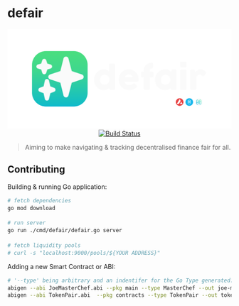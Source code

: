 # defair

<p align="center" markdown="1">
  <img src=".github/logo-banner.png" alt="logo"/>
  <a href="https://github.com/ahstn/defair-api/actions"><img src="https://github.com/ahstn/defair-api/actions/workflows/main.yml/badge.svg?branch=main" alt="Build Status" /></a>
</p>

> Aiming to make navigating & tracking decentralised finance fair for all.

## Contributing
Building & running Go application:
```bash
# fetch dependencies
go mod download

# run server
go run ./cmd/defair/defair.go server

# fetch liquidity pools
# curl -s "localhost:9000/pools/${YOUR ADDRESS}"
```

Adding a new Smart Contract or ABI:
```bash
# '--type' being arbitrary and an indentifer for the Go Type generated:
abigen --abi JoeMasterChef.abi --pkg main --type MasterChef --out joe-masterchef-v2.go
abigen --abi TokenPair.abi  --pkg contracts --type TokenPair --out token-pair.go
```
